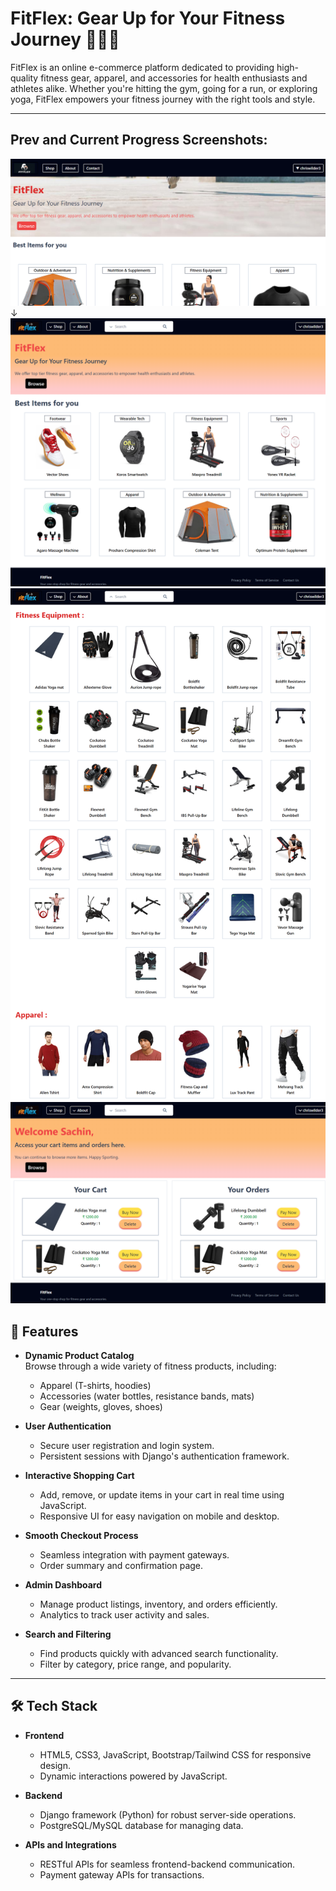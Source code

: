 # FitFlex: Gear Up for Your Fitness Journey 🏋️‍♂️🛒

FitFlex is an online e-commerce platform dedicated to providing high-quality fitness gear, apparel, and accessories for health enthusiasts and athletes alike. Whether you're hitting the gym, going for a run, or exploring yoga, FitFlex empowers your fitness journey with the right tools and style.

---
## Prev and Current Progress Screenshots:
  ![screenshot](media/index_screenshot.PNG)
    ↓
  ![Screenshot](media/index2.png)
  ![Screenshot](media/items_browse_page.png)
  ![Screenshot](media/dashboard.png)

## 🌟 **Features**
- **Dynamic Product Catalog**  
  Browse through a wide variety of fitness products, including:
  - Apparel (T-shirts, hoodies)
  - Accessories (water bottles, resistance bands, mats)
  - Gear (weights, gloves, shoes)

- **User Authentication**  
  - Secure user registration and login system.
  - Persistent sessions with Django's authentication framework.

- **Interactive Shopping Cart**  
  - Add, remove, or update items in your cart in real time using JavaScript.
  - Responsive UI for easy navigation on mobile and desktop.

- **Smooth Checkout Process**  
  - Seamless integration with payment gateways.
  - Order summary and confirmation page.

- **Admin Dashboard**  
  - Manage product listings, inventory, and orders efficiently.
  - Analytics to track user activity and sales.

- **Search and Filtering**  
  - Find products quickly with advanced search functionality.
  - Filter by category, price range, and popularity.

---

## 🛠️ **Tech Stack**
- **Frontend**  
  - HTML5, CSS3, JavaScript, Bootstrap/Tailwind CSS for responsive design.
  - Dynamic interactions powered by JavaScript.

- **Backend**  
  - Django framework (Python) for robust server-side operations.
  - PostgreSQL/MySQL database for managing data.

- **APIs and Integrations**  
  - RESTful APIs for seamless frontend-backend communication.
  - Payment gateway APIs for transactions.


